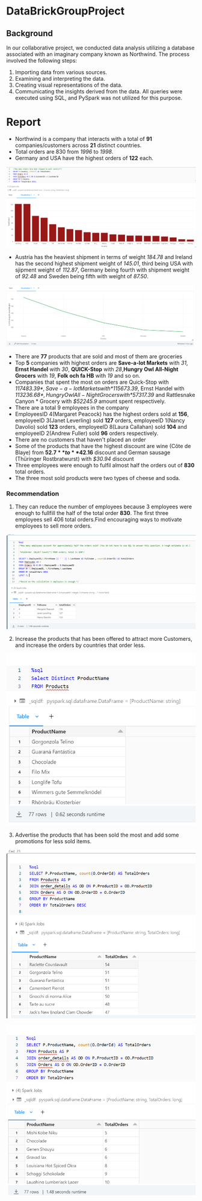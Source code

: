 # DataBrickGroupProject
## Background 
In our collaborative project, we conducted data analysis utilizing a database associated with an imaginary company known as Northwind. The process involved the following steps:

1. Importing data from various sources.
2. Examining and interpreting the data.
3. Creating visual representations of the data.
4. Communicating the insights derived from the data.
All queries were executed using SQL, and PySpark was not utilized for this purpose.

# Report
* Northwind is a company that interacts with a total of **91** companies/customers across **21** distinct countries.
* Total orders are 830 from *1996* to *1998*.
* Germany and USA have the highest orders of **122** each.

![Orders](/images/CountriesOrders.png)

* Austria has the heaviest shipment in terms of weight *184.78* and Ireland has the second highest shipment weight of *145.01*, third being USA with sjipment weight of *112.87*, Germany being fourth with shipment weight of *92.48* and Sweden being fifth with weight of *87.50*.

![HighestWeight](/images/HighWeight.png)

* There are **77** products that are sold and most of them are groceries
* Top **5** companies with highest orders are **Save-a-lot Markets** with *31*, **Ernst Handel** with *30*, **QUICK-Stop** with *28*,**Hungry Owl All-Night Grocers** with *19*, **Folk och fa HB** with *19* and so on.
* Companies that spent the most on orders are Quick-Stop with *$117483.39*, Save-a-lot Markets with *$115673.39*, Ernst Handel with *$113236.68* , Hungry Owl All-Night Grocers with *$57317.39* and Rattlesnake Canyon * Grocery with *$52245.9* amount spent respectively.
* There are a total 9 employees in the company
* EmployeesID 4(Margaret Peacock) has the highest orders sold at **156**, employeeID 3(Janet Leverling) sold **127** orders, employeeID 1(Nancy Davolio) sold **123** orders, employeeID 8(Laura Callahan) sold **104** and employeeID 2(Andrew Fuller) sold **96** orders respectively.
* There are no customers that haven't placed an order
* Some of the products that have the highest discount are wine (Côte de Blaye) from **$52.7** to **$42.16** discount and German sausage (Thüringer Rostbratwurst) with *$30.94* discount 
* Three employees were enough to fulfil almost half the orders out of **830** total orders.
* The three most sold products were two types of cheese and soda. 
### Recommendation 
1. They can reduce the number of employees because 3 employees were enough to fullfill the half of the total order **830**. The first three employees sell 406 total orders.Find encouraging ways to motivate employees to sell more orders.

![Employees](/images/Employees3.png)

2. Increase the products that has been offered to attract more Customers, and increase the orders by countries that order less. 

![ItemSold](/images/itemSold.png)

3. Advertise the products that has been sold the most and add some promotions for less sold items. 

![highSold](/images/HighSoldItem.png)

![lessSold](/images/lessSold.png)

